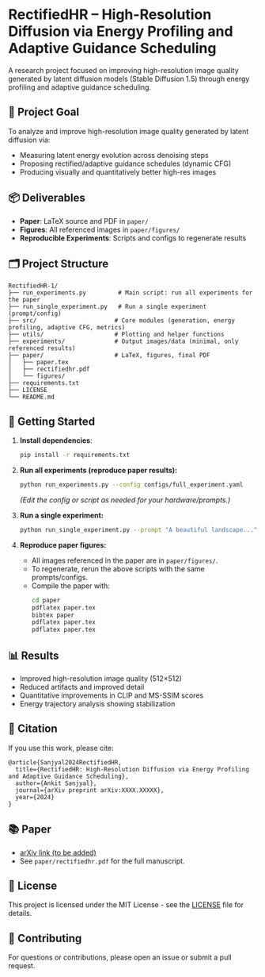 # RectifiedHR – High-Resolution Diffusion via Energy Profiling and Adaptive Guidance Scheduling

A research project focused on improving high-resolution image quality generated by latent diffusion models (Stable Diffusion 1.5) through energy profiling and adaptive guidance scheduling.

## 🎯 Project Goal

To analyze and improve high-resolution image quality generated by latent diffusion via:
- Measuring latent energy evolution across denoising steps
- Proposing rectified/adaptive guidance schedules (dynamic CFG)
- Producing visually and quantitatively better high-res images

## 📦 Deliverables
- **Paper**: LaTeX source and PDF in `paper/`
- **Figures**: All referenced images in `paper/figures/`
- **Reproducible Experiments**: Scripts and configs to regenerate results

## 🗂️ Project Structure
```
RectifiedHR-1/
├── run_experiments.py         # Main script: run all experiments for the paper
├── run_single_experiment.py   # Run a single experiment (prompt/config)
├── src/                      # Core modules (generation, energy profiling, adaptive CFG, metrics)
├── utils/                    # Plotting and helper functions
├── experiments/              # Output images/data (minimal, only referenced results)
├── paper/                    # LaTeX, figures, final PDF
│   ├── paper.tex
│   ├── rectifiedhr.pdf
│   └── figures/
├── requirements.txt
├── LICENSE
└── README.md
```

## 🚀 Getting Started

1. **Install dependencies**:
   ```bash
   pip install -r requirements.txt
   ```

2. **Run all experiments (reproduce paper results):**
   ```bash
   python run_experiments.py --config configs/full_experiment.yaml
   ```
   *(Edit the config or script as needed for your hardware/prompts.)*

3. **Run a single experiment:**
   ```bash
   python run_single_experiment.py --prompt "A beautiful landscape..." --cfg_scale 10 --sampler ddim
   ```

4. **Reproduce paper figures:**
   - All images referenced in the paper are in `paper/figures/`.
   - To regenerate, rerun the above scripts with the same prompts/configs.
   - Compile the paper with:
     ```bash
     cd paper
     pdflatex paper.tex
     bibtex paper
     pdflatex paper.tex
     pdflatex paper.tex
     ```

## 📊 Results
- Improved high-resolution image quality (512×512)
- Reduced artifacts and improved detail
- Quantitative improvements in CLIP and MS-SSIM scores
- Energy trajectory analysis showing stabilization

## 📄 Citation
If you use this work, please cite:
```
@article{Sanjyal2024RectifiedHR,
  title={RectifiedHR: High-Resolution Diffusion via Energy Profiling and Adaptive Guidance Scheduling},
  author={Ankit Sanjyal},
  journal={arXiv preprint arXiv:XXXX.XXXXX},
  year={2024}
}
```

## 📚 Paper
- [arXiv link (to be added)](https://arxiv.org/abs/XXXX.XXXXX)
- See `paper/rectifiedhr.pdf` for the full manuscript.

## 📝 License
This project is licensed under the MIT License - see the [LICENSE](LICENSE) file for details.

## 🤝 Contributing
For questions or contributions, please open an issue or submit a pull request.